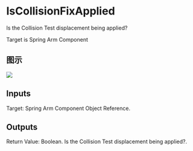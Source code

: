 # IsCollisionFixApplied

Is the Collision Test displacement being applied?

Target is Spring Arm Component

## 图示

![]($-20221218-18135717.png)

## Inputs

Target: Spring Arm Component Object Reference.  

## Outputs

Return Value: Boolean. Is the Collision Test displacement being applied?.

